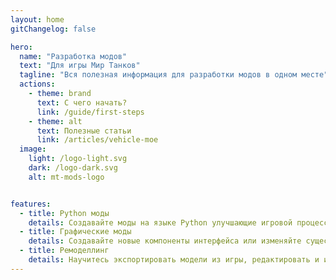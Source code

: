 ```yaml
---
layout: home
gitChangelog: false

hero:
  name: "Разработка модов"
  text: "Для игры Мир Танков"
  tagline: "Вся полезная информация для разработки модов в одном месте"
  actions:
    - theme: brand
      text: С чего начать?
      link: /guide/first-steps
    - theme: alt
      text: Полезные статьи
      link: /articles/vehicle-moe
  image:
    light: /logo-light.svg
    dark: /logo-dark.svg
    alt: mt-mods-logo


features:
  - title: Python моды
    details: Создавайте моды на языке Python улучшающие игровой процесс
  - title: Графические моды
    details: Создавайте новые компоненты интерфейса или изменяйте существующие
  - title: Ремоделлинг
    details: Научитесь экспортировать модели из игры, редактировать и импортировать обратно
---
```

